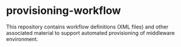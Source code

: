 # provisioning-workflow
This repository contains workflow definitions (XML files) and other associated material to support automated provisioning of middleware environment. 
